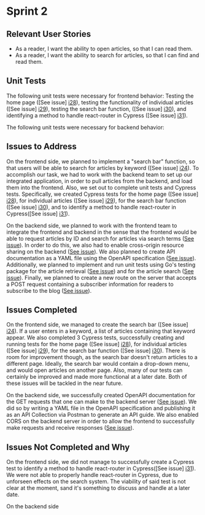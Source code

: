 # Sprint 2

## Relevant User Stories
- As a reader, I want the ability to open articles, so that I can read them.
- As a reader, I want the ability to search for articles, so that I can find and read them.

## Unit Tests
The following unit tests were necessary for frontend behavior: Testing the home page ([See issue] [i28]), testing the functionality of individual articles ([See issue] [i29]), testing the search bar function, ([See issue] [i30]), and identifying a method to handle react-router in Cypress ([See issue] [i31]).

The following unit tests were necessary for backend behavior:


## Issues to Address
On the frontend side, we planned to implement a "search bar" function, so that users will be able to search for articles by keyword ([See issue] [i24]).
To accomplish our task, we had to work with the backend team to set up our integrated application, in order to pull articles from the backend, and load them into the frontend. Also, we set out to complete unit tests and Cypress tests. Specifically, we created Cypress tests for the home page ([See issue] [i28]), for individual articles ([See issue] [i29]), for the search bar function ([See issue] [i30]), and to identify a method to handle react-router in Cypress([See issue] [i31]).

On the backend side, we planned to work with the frontend team to integrate the frontend and backend in the sense that the frontend would be able to request articles by ID and search for articles via search terms ([See issue][i21]). In order to do this, we also had to enable cross-origin resource sharing on the backend ([See issue][i25]). We also planned to create API documentation as a YAML file using the OpenAPI specification ([See issue][i20]). Additionally, we planned to implement and run unit tests using Go's testing package for the article retrieval ([See issue][i22]) and for the article search ([See issue][i23]). Finally, we planned to create a new route on the server that accepts a POST request containing a subscriber information for readers to subscribe to the blog ([See issue][i32]).

## Issues Completed
On the frontend side, we managed to create the search bar ([See issue] [i24]). If a user enters in a keyword, a list of articles containing that keyword appear. We also completed 3 Cypress tests, successfully creating and running tests for the home page ([See issue] [i28]), for individual articles ([See issue] [i29]), for the search bar function ([See issue] [i30]). There is room for improvement though, as the search bar doesn't return articles to a different page. Ideally, the search bar would contain a drop-down menu, and would open articles on another page. Also, many of our tests can certainly be improved and made more functional at a later date. Both of these issues will be tackled in the near future.

On the backend side, we successfully created OpenAPI documentation for the GET requests that one can make to the backend server ([See issue][i20]). We did so by writing a YAML file in the OpenAPI specification and publishing it as an API Collection via Postman to generate an API guide. We also enabled CORS on the backend server in order to allow the frontend to successfully make requests and receive responses ([See issue][i25]).

## Issues Not Completed and Why
On the frontend side, we did not manage to successfully create a Cypress test to identify a method to handle react-router in Cypress([See issue] [i31]). We were not able to properly handle react-router in Cypress, due to unforseen effects on the search system. The viability of said test is not clear at the moment, sand it's something to discuss and handle at a later date. 

On the backend side


[i1]: https://github.com/apangasa/cen3031-skjsports/issues/1
[i2]: https://github.com/apangasa/cen3031-skjsports/issues/2
[i3]: https://github.com/apangasa/cen3031-skjsports/issues/3
[i4]: https://github.com/apangasa/cen3031-skjsports/issues/4
[i5]: https://github.com/apangasa/cen3031-skjsports/issues/5
[i6]: https://github.com/apangasa/cen3031-skjsports/issues/6
[i7]: https://github.com/apangasa/cen3031-skjsports/issues/7
[i8]: https://github.com/apangasa/cen3031-skjsports/issues/8
[i9]: https://github.com/apangasa/cen3031-skjsports/issues/9
[i10]:https://github.com/apangasa/cen3031-skjsports/issues/10
[i11]:https://github.com/apangasa/cen3031-skjsports/issues/11
[i12]:https://github.com/apangasa/cen3031-skjsports/issues/12
[i20]:https://github.com/apangasa/cen3031-skjsports/issues/20 
[i21]:https://github.com/apangasa/cen3031-skjsports/issues/21
[i22]:https://github.com/apangasa/cen3031-skjsports/issues/22 
[i23]:https://github.com/apangasa/cen3031-skjsports/issues/23
[i24]:https://github.com/apangasa/cen3031-skjsports/issues/24
[i25]:https://github.com/apangasa/cen3031-skjsports/issues/25
[i28]:https://github.com/apangasa/cen3031-skjsports/issues/28
[i29]:https://github.com/apangasa/cen3031-skjsports/issues/29
[i30]:https://github.com/apangasa/cen3031-skjsports/issues/30
[i31]:https://github.com/apangasa/cen3031-skjsports/issues/31
[i32]:https://github.com/apangasa/cen3031-skjsports/issues/32 

